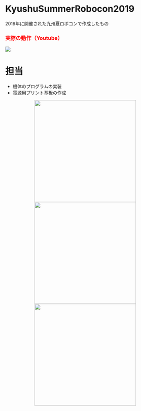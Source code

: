 # KyushuSummerRobocon2019
2019年に開催された九州夏ロボコンで作成したもの

<h3 style="color:#ff0000">実際の動作（Youtube）</h3>

[![](https://img.youtube.com/vi/D7fbpjyVPqs/0.jpg)](https://www.youtube.com/watch?v=D7fbpjyVPqs)

# 担当
* 機体のプログラムの実装
* 電源用プリント基板の作成

<p align="center">
  <img src="https://user-images.githubusercontent.com/54675248/139564086-5b68b75d-f0f4-42cb-b591-6e022dd1c49d.jpeg" width="320px" >
  <img src="https://user-images.githubusercontent.com/54675248/139564084-2657cb40-b1f7-429e-902f-a3d0c90bc23a.jpeg" width="320px" >
  <img src="https://user-images.githubusercontent.com/54675248/139564082-9b2d1a0b-270b-4139-9e48-5fee7a50f4b6.jpeg" width="320px" >
</p>
